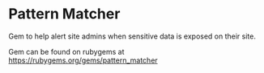Pattern Matcher
============

Gem to help alert site admins when sensitive data is exposed on their site.

Gem can be found on rubygems at https://rubygems.org/gems/pattern_matcher